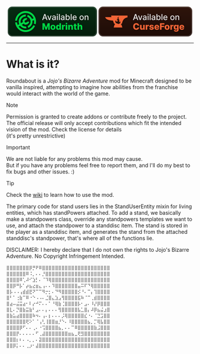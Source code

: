 <p align="center">
  <a href="https://modrinth.com/mod/roundabout_the_jojo_mod" rel="Modrinth"><img src="https://raw.githubusercontent.com/intergrav/devins-badges/1aec26abb75544baec37249f42008b2fcc0e731f/assets/cozy/available/modrinth_vector.svg"></a>
  <a href="https://www.curseforge.com/minecraft/mc-mods/roundabout-the-jojo-mod" rel="Curseforge"><img src="https://raw.githubusercontent.com/intergrav/devins-badges/1aec26abb75544baec37249f42008b2fcc0e731f/assets/cozy/available/curseforge_vector.svg"></a>
</p>

---

# What is it?
Roundabout is a *Jojo's Bizarre Adventure* mod for Minecraft designed to be vanilla inspired, 
attempting to imagine how abilities from the franchise would interact with the world of the game.

> [!NOTE]
> Permission is granted to create addons or contribute freely to the project. The official release will
> only accept contributions which fit the intended vision of the mod. Check the license for details<br>
> (it's pretty unrestrictive)<br>

> [!IMPORTANT]  
> We are not liable for any problems this mod may cause.<br>
> But if you have any problems feel free to report them, and I'll do my best to fix bugs and other issues. :)<br>

> [!TIP]
> Check the [wiki](https://github.com/Hydraheads/RoundaboutMod/wiki) to learn how to use the mod.

The primary code for stand users lies in the StandUserEntity mixin for living entities, which has standPowers attached. To add a stand, we basically make a standpowers class, override any standpowers templates we want to use, and attach the standpower to a standdisc item. The stand is stored in the player as a standdisc item, and generates the stand from the attached standdisc's standpower, that's where all of the functions lie.

DISCLAIMER: I hereby declare that I do not own the rights to Jojo's Bizarre Adventure. No Copyright Infringement Intended.


```
⣿⣿⣿⣿⣿⣿⣿⡿⡛⠟⠿⣿⣿⣿⣿⣿⣿⣿⣿⣿⣿⣿⣿⣿⣿⣿⣿⣿⣿⣿⣿⣿
⣿⣿⣿⣿⣿⣿⠿⠨⡀⠄⠄⡘⣿⣿⣿⣿⣿⣿⣿⣿⣿⣿⣿⣿⣿⣿⣿⣿⣿⣿⣿⣿
⣿⣿⣿⣿⠿⢁⠼⠊⣱⡃⠄⠈⠹⢿⣿⣿⣿⣿⣿⣿⣿⣿⣿⣿⣿⣿⣿⣿⣿⣿⣿⣿
⣿⣿⡿⠛⡧⠁⡴⣦⣔⣶⣄⢠⠄⠄⠹⣿⣿⣿⣿⣿⣿⣿⣤⠭⠏⠙⢿⣿⣿⣿⣿⣿
⣿⡧⠠⠠⢠⣾⣾⣟⠝⠉⠉⠻⡒⡂⠄⠙⠻⣿⣿⣿⣿⣿⡪⠘⠄⠉⡄⢹⣿⣿⣿⣿
⣿⠃⠁⢐⣷⠉⠿⠐⠑⠠⠠⠄⣈⣿⣄⣱⣠⢻⣿⣿⣿⣿⣯⠷⠈⠉⢀⣾⣿⣿⣿⣿
⣿⣴⠤⣬⣭⣴⠂⠇⡔⠚⠍⠄⠄⠁⠘⢿⣷⢈⣿⣿⣿⣿⡧⠂⣠⠄⠸⡜⡿⣿⣿⣿
⣿⣇⠄⡙⣿⣷⣭⣷⠃⣠⠄⠄⡄⠄⠄⠄⢻⣿⣿⣿⣿⣿⣧⣁⣿⡄⠼⡿⣦⣬⣰⣿
⣿⣷⣥⣴⣿⣿⣿⣿⠷⠲⠄⢠⠄⡆⠄⠄⠄⡨⢿⣿⣿⣿⣿⣿⣎⠐⠄⠈⣙⣩⣿⣿
⣿⣿⣿⣿⣿⣿⢟⠕⠁⠈⢠⢃⢸⣿⣿⣶⡘⠑⠄⠸⣿⣿⣿⣿⣿⣦⡀⡉⢿⣧⣿⣿
⣿⣿⣿⣿⡿⠋⠄⠄⢀⠄⠐⢩⣿⣿⣿⣿⣦⡀⠄⠄⠉⠿⣿⣿⣿⣿⣿⣷⣨⣿⣿⣿
⣿⣿⣿⡟⠄⠄⠄⠄⠄⠋⢀⣼⣿⣿⣿⣿⣿⣿⣿⣶⣦⣀⢟⣻⣿⣿⣿⣿⣿⣿⣿⣿
⣿⣿⣿⡆⠆⠄⠠⡀⡀⠄⣽⣿⣿⣿⣿⣿⣿⣿⣿⣿⣿⣿⣿⣿⣿⣿⣿⣿⣿⣿⣿⣿
⣿⣿⡿⡅⠄⠄⢀⡰⠂⣼⣿⣿⣿⣿⣿⣿⣿⣿⣿⣿⣿⣿⣿⣿⣿⣿⣿⣿⣿⣿⣿⣿
```
